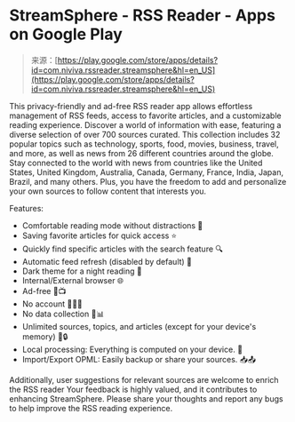 <!--yml
category: 未分类
date: 2024-05-27 14:26:03
-->

# StreamSphere - RSS Reader - Apps on Google Play

> 来源：[https://play.google.com/store/apps/details?id=com.niviva.rssreader.streamsphere&hl=en_US](https://play.google.com/store/apps/details?id=com.niviva.rssreader.streamsphere&hl=en_US)

This privacy-friendly and ad-free RSS reader app allows effortless management of RSS feeds, access to favorite articles, and a customizable reading experience. Discover a world of information with ease, featuring a diverse selection of over 700 sources curated. This collection includes 32 popular topics such as technology, sports, food, movies, business, travel, and more, as well as news from 26 different countries around the globe. Stay connected to the world with news from countries like the United States, United Kingdom, Australia, Canada, Germany, France, India, Japan, Brazil, and many others. Plus, you have the freedom to add and personalize your own sources to follow content that interests you.

Features:

- Comfortable reading mode without distractions 📖
- Saving favorite articles for quick access ⭐️
- Quickly find specific articles with the search feature 🔍
- Automatic feed refresh (disabled by default) 🔄
- Dark theme for a night reading 🌙
- Internal/External browser 🌐
- Ad-free 🚫📺
- No account 🙅‍♂️🔐
- No data collection 🚫📊
- Unlimited sources, topics, and articles (except for your device's memory) 🚫🔒
- Local processing: Everything is computed on your device. 📲
- Import/Export OPML: Easily backup or share your sources. 📥📤

Additionally, user suggestions for relevant sources are welcome to enrich the RSS reader Your feedback is highly valued, and it contributes to enhancing StreamSphere. Please share your thoughts and report any bugs to help improve the RSS reading experience.